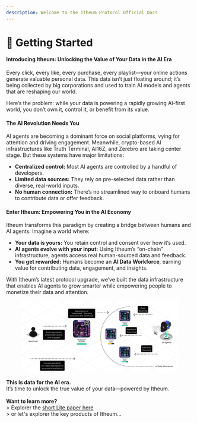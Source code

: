 ```yaml
---
description: Welcome to the Itheum Protocol Official Docs
---
```


# 👋 Getting Started

#### Introducing Itheum: Unlocking the Value of Your Data in the AI Era

Every click, every like, every purchase, every playlist—your online actions generate valuable personal data. This data isn’t just floating around; it’s being collected by big corporations and used to train AI models and agents that are reshaping our world.

Here’s the problem: while your data is powering a rapidly growing AI-first world, you don’t own it, control it, or benefit from its value.

#### The AI Revolution Needs You

AI agents are becoming a dominant force on social platforms, vying for attention and driving engagement. Meanwhile, crypto-based AI infrastructures like Truth Terminal, AI16Z, and Zerebro are taking center stage. But these systems have major limitations:

* **Centralized control:** Most AI agents are controlled by a handful of developers.
* **Limited data sources:** They rely on pre-selected data rather than diverse, real-world inputs.
* **No human connection:** There’s no streamlined way to onboard humans to contribute data or offer feedback.

#### Enter Itheum: Empowering You in the AI Economy

Itheum transforms this paradigm by creating a bridge between humans and AI agents. Imagine a world where:

* **Your data is yours:** You retain control and consent over how it’s used.
* **AI agents evolve with your input:** Using Itheum’s “on-chain” infrastructure, agents access real human-sourced data and feedback.
* **You get rewarded:** Humans become an **AI Data Workforce**, earning value for contributing data, engagement, and insights.

With Itheum’s latest protocol upgrade, we’ve built the data infrastructure that enables AI agents to grow smarter while empowering people to monetize their data and attention.

<figure><img src=".gitbook/assets/image (185).png" alt=""><figcaption></figcaption></figure>

**This is data for the AI era.**\
It’s time to unlock the true value of your data—powered by Itheum.\
\
**Want to learn more?**\
\> Explorer the [short Lite paper here](https://api.itheumcloud.com/files_misc/Itheum-Protocol-One-Pager-Litepaper.pdf)\
\> or let's explorer the key products of Itheum...
